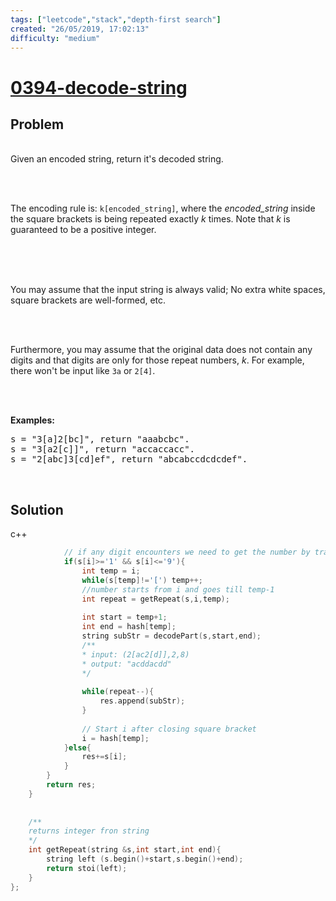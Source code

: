 ```yaml
---
tags: ["leetcode","stack","depth-first search"]
created: "26/05/2019, 17:02:13"
difficulty: "medium"
---
```


# [0394-decode-string](https://leetcode.com/problems/decode-string/)

## Problem
<div><p><br>Given an encoded string, return it's decoded string.<br></p><br><p><br>The encoding rule is: <code>k[encoded_string]</code>, where the <i>encoded_string</i> inside the square brackets is being repeated exactly <i>k</i> times. Note that <i>k</i> is guaranteed to be a positive integer.</p><br><br><p><br>You may assume that the input string is always valid; No extra white spaces, square brackets are well-formed, etc.</p><br><br><p>Furthermore, you may assume that the original data does not contain any digits and that digits are only for those repeat numbers, <i>k</i>. For example, there won't be input like <code>3a</code> or <code>2[4]</code>.<br></p><br><br><p><b>Examples:</b><br></p><pre>s = "3[a]2[bc]", return "aaabcbc".<br>s = "3[a2[c]]", return "accaccacc".<br>s = "2[abc]3[cd]ef", return "abcabccdcdcdef".<br></pre><br><p></p></div>

## Solution

c++
```c++
            // if any digit encounters we need to get the number by traversing the string.
            if(s[i]>='1' && s[i]<='9'){
                int temp = i;
                while(s[temp]!='[') temp++;
                //number starts from i and goes till temp-1
                int repeat = getRepeat(s,i,temp);
                
                int start = temp+1;
                int end = hash[temp];
                string subStr = decodePart(s,start,end);
                /**
                * input: (2[ac2[d]],2,8)
                * output: "acddacdd"
                */
                
                while(repeat--){
                    res.append(subStr);
                }
                
                // Start i after closing square bracket
                i = hash[temp];
            }else{
                res+=s[i];
            }
        }
        return res;
    }
    
    
    /**
    returns integer fron string
    */
    int getRepeat(string &s,int start,int end){
        string left (s.begin()+start,s.begin()+end);
        return stoi(left);
    }
};
​
```
